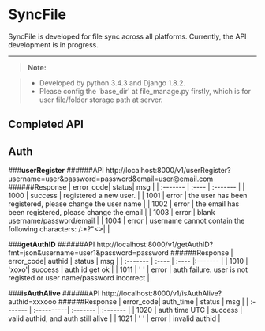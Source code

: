 SyncFile
===================


SyncFile is developed for file sync across all platforms.
Currently, the API development is in progress.

----------

> **Note:**

> - Developed by python 3.4.3 and Django 1.8.2.
> - Please config the 'base_dir' at file_manage.py firstly, which is for user file/folder storage path at server.

Completed API
------------------
## <i class="icon-pencil"></i> Auth

###**userRegister**
######API
http://localhost:8000/v1/userRegister?username=user&password=password&email=user@email.com
######Response
| error_code| status| msg   |
| :------- | :---- | :------- |
| 1000    | success   |  registered a new user.   |
| 1001    | error   |  the user has been registered, please change the user name   |
| 1002    | error   |  the email has been registered, please change the email   |
| 1003    | error   |  blank username/password/email   |
| 1004    | error   |  username cannot contain the following characters: \/:*?"<>|   |

###**getAuthID**
######API
http://localhost:8000/v1/getAuthID?fmt=json&username=user1&password=password
######Response
| error_code| authid | status | msg   |
| :------- | :---- | :---- |:------- |
| 1010     | 'xoxo'| success |  auth id get ok   |
| 1011     | ' '   | error |  auth failure. user is not registed or user name/password incorrect   |

###**isAuthAlive**
######API
http://localhost:8000/v1/isAuthAlive?authid=xxxooo
######Response
| error_code| auth_time | status   | msg  |
| :------- | :----------| :------- | :------- |
| 1020     |  auth time UTC  | success  |  valid authid, and auth still alive   |
| 1021     |  ' '            |  error |   invalid authid   |


